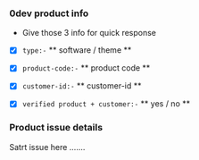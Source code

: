 ### 0dev product info

* Give those 3 info for quick response
- [x] `type:-` ** software / theme **
- [x] `product-code:-` ** product code **
- [x] `customer-id:-` ** customer-id **
- [x] `verified product + customer:-` ** yes / no **


### Product issue details

Satrt issue here .......
